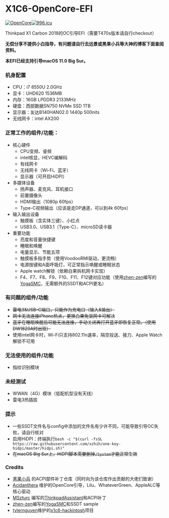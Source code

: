 # X1C6-OpenCore-EFI

[![OpenCore](https://img.shields.io/badge/OpenCore-0.6.4-blue)](https://github.com/acidanthera/OpenCorePkg)[![996.icu](https://img.shields.io/badge/link-996.icu-red.svg)](https://996.icu)

Thinkpad X1 Carbon 2018的OC引导EFI（需要T470s版本请自行checkout）

**无偿分享不提供小白指导，有问题请自行去远景或黑果小兵等大神的博客下面查阅资料。**

**本EFI已经支持引导macOS 11.0 Big Sur。**

### 机身配置
- CPU：i7 8550U 2.0GHz
- 显卡：UHD620 1536MB
- 内存：16GB LPDDR3 2133MHz
- 硬盘：西部数据SN750 NVMe SSD 1TB
- 显示器：友达B140HAN02.0 1440p 500nits 
- 无线网卡：intel AX200

### 正常工作的组件/功能：
- 核心硬件
  - CPU变频、睿频
  - intel核显，HEVC编解码
  - 有线网卡
  - 无线网卡（Wi-Fi、蓝牙）
  - 显示器（可开启HiDPI）
- 多媒体设备
  - 扬声器、麦克风、耳机接口
  - 前置摄像头
  - HDMI输出（1080p 60fps）
  - Type-C视频输出（应该是走DP通道，可以到4k 60fps）
- 输入输出设备
  - 触摸板（含实体三键）、小红点
  - USB3.0、USB3.1（Type-C）、microSD读卡器
- 重要功能
  - 亮度和音量快捷键
  - 睡眠和唤醒
  - 电量显示、节能五项
  - 触摸板多指手势（使用VoodooRMI驱动，更流畅）
  - 电源按键和A面呼吸灯，可正常指示唤醒或睡眠状态
  - Apple watch解锁（依赖白果拆机网卡实现）
  - F4、F7、F8、F9、F10、F11、F12键对应功能（使用[zhen-zen](https://github.com/zhen-zen)编写的[YogaSMC](https://github.com/zhen-zen/YogaSMC)，无需额外的SSDT和ACPI更名）

### 有问题的组件/功能

- ~~雷电3&USB-C端口，只能作为充电口（输入&输出）~~
- ~~网卡无法连接iPhone热点，更换白果免驱网卡可解决~~
- ~~蓝牙在睡眠唤醒后可能无法连接，手动关闭再打开蓝牙即恢复正常。（使用DW1820A时出现）~~
- 使用intel网卡时，Wi-Fi只支持802.11n速率，隔空投送、接力、Apple Watch解锁不可用

### 无法使用的组件/功能
- 指纹识别模块

### 未经测试

- WWAN（4G）模块（低配机型没有天线）
- 雷电3热插拔

### 提示
- 一些SSDT文件名与config中添加的文件名有少许不同，可能导致引导OC失败，请自行核对
- 启用HiDPI：终端执行```bash -c "$(curl -fsSL https://raw.githubusercontent.com/xzhih/one-key-hidpi/master/hidpi.sh)"```
- ~~在macOS Big Sur上，HiDPI脚本需要删掉```/System```才能正常生效~~

### Credits
- [黑果小兵](https://github.com/daliansky) 的ACPI部件补丁仓库（同时向为该仓库作出贡献的大佬们致谢）
- [Acidanthera](https://github.com/acidanthera) 维护的OpenCore引导，Lilu、WhateverGreen、AppleALC等核心驱动
- [MSzturc](https://github.com/MSzturc) 编写的[ThinkpadAssistant](https://github.com/MSzturc/ThinkpadAssistant)和ACPI补丁
- [zhen-zen](https://github.com/zhen-zen)编写的[YogaSMC](https://github.com/zhen-zen/YogaSMC)和SSDT sample
- [tylernguyen](https://github.com/tylernguyen)维护的[x1c6-hackintosh](https://github.com/tylernguyen/x1c6-hackintosh)项目
